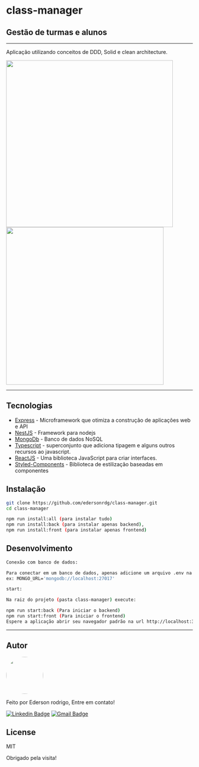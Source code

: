 # class-manager

## Gestão de turmas e alunos

---

Aplicação utilizando conceitos de DDD, Solid e clean architecture.

<p float="left">
  <img src="https://i.ibb.co/gSPtnwC/class1.png" width="450" />
  <img src="https://i.ibb.co/Rb35XPh/class2.png" width="425"/> 
</p>

---

## Tecnologias

- [Express](https://expressjs.com) - Microframework que otimiza a construção de aplicações web e API
- [NestJS](https://nestjs.com) - Framework para nodejs
- [MongoDb](https://www.mongodb.com) - Banco de dados NoSQL
- [Typescript](https://www.typescriptlang.org) - superconjunto que adiciona tipagem e alguns outros recursos ao javascript.
- [ReactJS](https://pt-br.reactjs.org) - Uma biblioteca JavaScript para criar interfaces.
- [Styled-Components](https://styled-components.com) - Biblioteca de estilização baseadas em componentes

## Instalação

```sh
git clone https://github.com/edersonrdg/class-manager.git
cd class-manager

npm run install:all (para instalar tudo)
npm run install:back (para instalar apenas backend),
npm run install:front (para instalar apenas frontend)
```

## Desenvolvimento

```sh
Conexão com banco de dados:

Para conectar em um banco de dados, apenas adicione um arquivo .env na raiz da pasta "backend". E nele adicione a chave MONGO_URL
ex: MONGO_URL='mongodb://localhost:27017'

start:

Na raiz do projeto (pasta class-manager) execute: 

npm run start:back (Para iniciar o backend)
npm run start:front (Para iniciar o frontend)
Espere a aplicação abrir seu navegador padrão na url http://localhost:3333
```

---

## Autor

<a href="https://github.com/edersonrdg">
 <img style="border-radius: 50%;" src="https://avatars.githubusercontent.com/u/60035985?s=460&u=3f67302dcc7cc3e33a51c71ad77fba31d6d2f6e1&v=4" width="100px;" alt=""/>
 <br />
 </a>


Feito por Ederson rodrigo, Entre em contato!

[![Linkedin Badge](https://img.shields.io/badge/-edersonsl-blue?style=flat-square&logo=Linkedin&logoColor=white&link=https://www.linkedin.com/in/edersonsl/)](https://www.linkedin.com/in/edersonsl/)
[![Gmail Badge](https://img.shields.io/badge/-edersonrodrigo31@gmail.com-c14438?style=flat-square&logo=Gmail&logoColor=white&link=mailto:edersonrodrigo31@gmail.com)](mailto:edersonrodrigo31@gmail.com)

## License

MIT

Obrigado pela visita!
